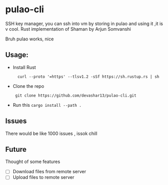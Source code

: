 # pulao-cli
SSH key manager, you can ssh into vm by storing in pulao and using it ,it is v cool. Rust implementation of Shaman by Arjun Somvanshi 


Bruh pulao works, nice

## Usage:
  * Install Rust
    ```
      curl --proto '=https' --tlsv1.2 -sSf https://sh.rustup.rs | sh
     ```
   * Clone the repo 
     ```
      git clone https://github.com/devashar13/pulao-cli.git
     ```
   * Run this
    ```
    cargo install --path . 
    ```
    
    
## Issues
  There would be like 1000 issues , issok chill

## Future
   Thought of some features
   - [ ] Download files from remote server
   - [ ] Upload files to remote server 
